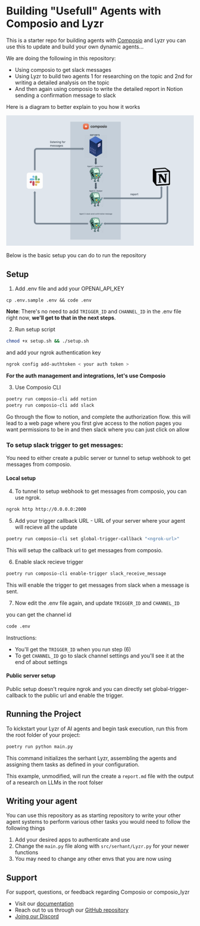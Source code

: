 # Building "Usefull" Agents with Composio and Lyzr

This is a starter repo for building agents with [Composio](composio.dev) and Lyzr you can use this to update and build your own dynamic agents...

We are doing the following in this repository:

- Using composio to get slack messages
- Using Lyzr to build two agents 1 for researching on the topic and 2nd for writing a detailed analysis on the topic
- And then again using composio to write the detailed report in Notion sending a confirmation message to slack

Here is a diagram to better explain to you how it works

![Composio image diagram](assets/diagram.png)

Below is the basic setup you can do to run the repository

## Setup

1. Add .env file and add your OPENAI_API_KEY

```
cp .env.sample .env && code .env
```

**Note**: There's no need to add `TRIGGER_ID` and `CHANNEL_ID` in the .env file right now, **we'll get to that in the next steps**.

2. Run setup script

```bash
chmod +x setup.sh && ./setup.sh
```

and add your ngrok authentication key

```bash
ngrok config add-authtoken < your auth token >
```

**For the auth management and integrations, let's use Composio**

3. Use Composio CLI

```bash
poetry run composio-cli add notion
poetry run composio-cli add slack
```

Go through the flow to notion, and complete the authorization flow.
this will lead to a web page where you first give access to the notion pages you want permissions to be in and then slack where you can just click on allow

### To setup slack trigger to get messages:

You need to either create a public server or tunnel to setup webhook to get messages from composio.

#### Local setup

4. To tunnel to setup webhook to get messages from composio, you can use ngrok.

```bash
ngrok http http://0.0.0.0:2000
```

5. Add your trigger callback URL - URL of your server where your agent will recieve all the update

```bash
poetry run composio-cli set global-trigger-callback "<ngrok-url>"
```

This will setup the callback url to get messages from composio.

6. Enable slack recieve trigger

```bash
poetry run composio-cli enable-trigger slack_receive_message
```

This will enable the trigger to get messages from slack when a message is sent.

7. Now edit the .env file again, and update `TRIGGER_ID` and `CHANNEL_ID`

you can get the channel id

```bash
code .env
```

Instructions:

- You'll get the `TRIGGER_ID` when you run step (6)
- To get `CHANNEL_ID` go to slack channel settings and you'll see it at the end of about settings

#### Public server setup

Public setup doesn't require ngrok and you can directly set global-trigger-callback to the public url and enable the trigger.

## Running the Project

To kickstart your Lyzr of AI agents and begin task execution, run this from the root folder of your project:

```bash
poetry run python main.py
```

This command initializes the serhant Lyzr, assembling the agents and assigning them tasks as defined in your configuration.

This example, unmodified, will run the create a `report.md` file with the output of a research on LLMs in the root folser

## Writing your agent

You can use this repository as as starting repository to write your other agent systems to perform various other tasks you would need to follow the following things

1.  Add your desired apps to authenticate and use
2.  Change the `main.py` file along with `src/serhant/Lyzr.py` for your newer functions
3.  You may need to change any other envs that you are now using

## Support

For support, questions, or feedback regarding Composio or composio_lyzr

- Visit our [documentation](https://docs.composio.dev)
- Reach out to us through our [GitHub repository](https://github.com/SamparkAI/hermes)
- [Joing our Discord](https://discord.gg/xwT747R7NE)
